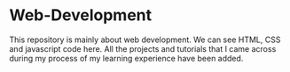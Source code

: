 # Web-Development
This repository is mainly about web development. We can see HTML, CSS and javascript code here.
All the projects and tutorials that I came across during my process of my learning experience have been added.
